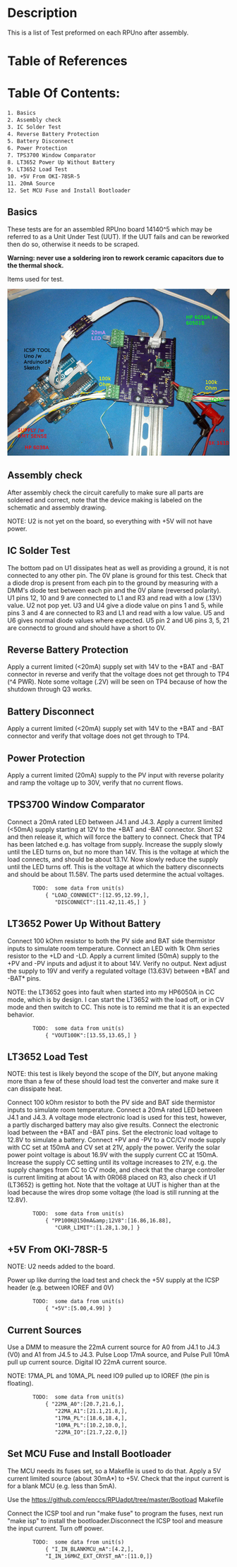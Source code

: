 # Description

This is a list of Test preformed on each RPUno after assembly.

# Table of References


# Table Of Contents:

    1. Basics
    2. Assembly check
    3. IC Solder Test
    4. Reverse Battery Protection
    5. Battery Disconnect
    6. Power Protection
    7. TPS3700 Window Comparator
    8. LT3652 Power Up Without Battery
    9. LT3652 Load Test
    10. +5V From OKI-78SR-5
    11. 20mA Source
    12. Set MCU Fuse and Install Bootloader


## Basics

These tests are for an assembled RPUno board 14140^5 which may be referred to as a Unit Under Test (UUT). If the UUT fails and can be reworked then do so, otherwise it needs to be scraped. 

**Warning: never use a soldering iron to rework ceramic capacitors due to the thermal shock.**
    
Items used for test.

![ItemsUsedForTest](https://raw.githubusercontent.com/epccs/RPUno/master/Hardware/Testing/14140,ItemsUsedForTest.jpg "RPUno Items Used For Test")


## Assembly check

After assembly check the circuit carefully to make sure all parts are soldered and correct, note that the device making is labeled on the schematic and assembly drawing.
    
NOTE: U2 is not yet on the board, so everything with +5V will not have power.


## IC Solder Test

The bottom pad on U1 dissipates heat as well as providing a ground, it is not connected to any other pin. The 0V plane is ground for this test. Check that a diode drop is present from each pin to the ground by measuring with a DMM's diode test between each pin and the 0V plane (reversed polarity). U1 pins 12, 10 and 9 are connected to L1 and R3 and read with a low (.13V) value. U2 not pop yet. U3 and U4 give a diode value on pins 1 and 5, while pins 3 and 4 are connected to R3 and L1 and read with a low value. U5 and U6 gives normal diode values where expected. U5 pin 2 and U6 pins 3, 5, 21 are connectd to ground and should have a short to 0V.


## Reverse Battery Protection

Apply a current limited (&lt;20mA) supply set with 14V to the +BAT and -BAT connector in reverse and verify that the voltage does not get through to TP4 (^4 PWR). Note some voltage (.2V) will be seen on TP4 because of how the shutdown through Q3 works.
    

## Battery Disconnect

Apply a current limited (&lt;20mA) supply set with 14V to the +BAT and -BAT connector and verify that voltage does not get through to TP4. 


## Power Protection

Apply a current limited (20mA) supply to the PV input with reverse polarity and ramp the voltage up to 30V, verify that no current flows.


## TPS3700 Window Comparator 

Connect a 20mA rated LED between J4.1 and J4.3. Apply a current limited (&lt;50mA) supply starting at 12V to the +BAT and -BAT connector. Short S2 and then release it, which will force the battery to connect. Check that TP4 has been latched e.g. has voltage from supply. Increase the supply slowly until the LED turns on, but no more than 14V. This is the voltage at which the load connects, and should be about 13.1V. Now slowly reduce the supply until the LED turns off. This is the voltage at which the battery disconnects and should be about 11.58V. The parts used determine the actual voltages. 

```
        TODO:  some data from unit(s)
            { "LOAD_CONNNECT":[12.95,12.99,],
               "DISCONNECT":[11.42,11.45,] }
```


## LT3652 Power Up Without Battery

Connect 100 kOhm resistor to both the PV side and BAT side thermistor inputs to simulate room temperature. Connect an LED with 1k Ohm series resistor to the +LD and -LD. Apply a current limited (50mA) supply to the +PV and -PV inputs and adjust it to about 14V. Verify no output.  Next adjust the supply to 19V and verify a regulated voltage (13.63V) between +BAT and -BAT* pins. 

NOTE: the LT3652 goes into fault when started into my HP6050A in CC mode, which is by design. I can start the LT3652 with the load off, or in CV mode and then switch to CC. This note is to remind me that it is an expected behavior.

```
        TODO:  some data from unit(s)
            { "VOUT100K":[13.55,13.65,] }
```


## LT3652 Load Test

NOTE: this test is likely beyond the scope of the DIY, but anyone making more than a few of these should load test the converter and make sure it can dissipate heat.

Connect 100 kOhm resistor to both the PV side and BAT side thermistor inputs to simulate room temperature. Connect a 20mA rated LED between J4.1 and J4.3. A voltage mode electronic load is used for this test, however, a partly discharged battery may also give results. Connect the electronic load between  the +BAT and -BAT pins. Set the electronic load voltage to 12.8V to simulate a battery. Connect +PV and -PV to a CC/CV mode supply with CC set at 150mA and CV set at 21V, apply the power. Verify the solar power point voltage is about 16.9V with the supply current CC at 150mA. Increase the supply CC setting until its voltage increases to 21V, e.g. the supply changes from CC to CV mode, and check that the charge controller is current limiting at about 1A with 0R068 placed on R3, also check if U1 (LT3652) is getting hot. Note that the voltage at UUT is higher than at the load because the wires drop some voltage (the load is still running at the 12.8V). 

```
        TODO:  some data from unit(s)
            { "PP100K@150mA&amp;12V8":[16.86,16.88],
               "CURR_LIMIT":[1.28,1.30,] }
```


## +5V From OKI-78SR-5

NOTE: U2 needs added to the board.

Power up like durring the load test and check the +5V supply at the ICSP header (e.g. between IOREF and 0V)

```
        TODO:  some data from unit(s)
            { "+5V":[5.00,4.99] }
```

## Current Sources

Use a DMM to measure the 22mA current source for A0 from J4.1 to J4.3 (V0) and A1 from J4.5 to J4.3. Pulse Loop 17mA source, and Pulse Pull 10mA pull up current source. Digital IO 22mA current source. 
    
NOTE: 17MA_PL and 10MA_PL need IO9 pulled up to IOREF (the pin is floating).

```
        TODO:  some data from unit(s)
            { "22MA_A0":[20.7,21.6,],
               "22MA_A1":[21.1,21.8,],
               "17MA_PL":[18.6,18.4,],
               "10MA_PL":[10.2,10.0,],
               "22MA_IO":[21.7,22.0,]}
```


## Set MCU Fuse and Install Bootloader

The MCU needs its fuses set, so a Makefile is used to do that. Apply a 5V current limited source (about 30mA*) to +5V. Check that the input current is for a blank MCU (e.g. less than 5mA).

Use the <https://github.com/epccs/RPUadpt/tree/master/Bootload> Makefile 

Connect the ICSP tool and run "make fuse" to program the fuses, next run "make isp" to install the bootloader.Disconnect the ICSP tool and measure the input current. Turn off power.

```
        TODO:  some data from unit(s)
            { "I_IN_BLANKMCU_mA":[4.2,],
            "I_IN_16MHZ_EXT_CRYST_mA":[11.0,]}
```

